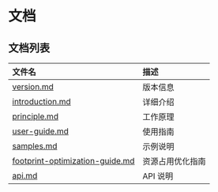 # 文档

## 文档列表

|文件名                             |描述|
|:-----                             |:----|
|[version.md](version.md)           |版本信息|
|[introduction.md](introduction.md) |详细介绍|
|[principle.md](principle.md)       |工作原理|
|[user-guide.md](user-guide.md)     |使用指南|
|[samples.md](samples.md)           |示例说明|
|[footprint-optimization-guide.md](footprint-optimization-guide.md)     |资源占用优化指南|
|[api.md](api.md)                   |API 说明|
